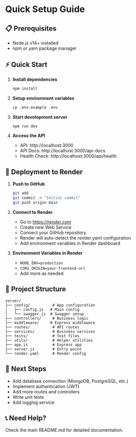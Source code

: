 # Quick Setup Guide

## 📋 Prerequisites
- Node.js v14+ installed
- npm or yarn package manager

## ⚡ Quick Start

1. **Install dependencies**
   ```bash
   npm install
   ```

2. **Setup environment variables**
   ```bash
   cp .env.example .env
   ```

3. **Start development server**
   ```bash
   npm run dev
   ```

4. **Access the API**
   - API: http://localhost:3000
   - API Docs: http://localhost:3000/api-docs
   - Health Check: http://localhost:3000/api/health

## 🚀 Deployment to Render

1. **Push to GitHub**
   ```bash
   git add .
   git commit -m "Initial commit"
   git push origin main
   ```

2. **Connect to Render**
   - Go to https://render.com
   - Create new Web Service
   - Connect your GitHub repository
   - Render will auto-detect the render.yaml configuration
   - Add environment variables in Render dashboard

3. **Environment Variables in Render**
   - `NODE_ENV=production`
   - `CORS_ORIGIN=your-frontend-url`
   - Add more as needed

## 📁 Project Structure

```
server/
├── config/          # App configuration
│   ├── config.js   # Main config
│   └── swagger.js  # Swagger setup
├── controllers/     # Business logic
├── middleware/     # Express middleware
├── routes/          # API routes
├── services/        # Business services
├── tests/           # Test files
├── utils/           # Helper utilities
├── app.js           # Express app
├── server.js        # Entry point
└── render.yaml      # Render config
```

## 🔧 Next Steps

- Add database connection (MongoDB, PostgreSQL, etc.)
- Implement authentication (JWT)
- Add more routes and controllers
- Write unit tests
- Add logging service

## 📞 Need Help?

Check the main README.md for detailed documentation.

